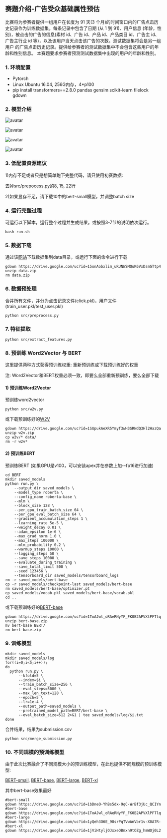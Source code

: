 ## 赛题介绍-广告受众基础属性预估

比赛将为参赛者提供一组用户在长度为 91 天(3 个月)的时间窗口内的广告点击历史记录作为训练数据集。每条记录中包含了日期 (从 1 到 91)、用户信息 (年龄，性别)，被点击的广告的信息(素材 id、广告 id、产品 id、产品类目 id、广告主 id、广告主行业 id 等)，以及该用户当天点击该广告的次数。测试数据集将会是另一组用户 的广告点击历史记录。提供给参赛者的测试数据集中不会包含这些用户的年龄和性别信息。 本赛题要求参赛者预测测试数据集中出现的用户的年龄和性别。

### 1. 环境配置

- Pytorch
- Linux Ubuntu 16.04, 256G内存，4*p100
- pip install transformers==2.8.0 pandas gensim scikit-learn filelock gdown

### 2. 模型介绍

![avatar](https://ucc6cc5dd0e2ed1a51b623530a25.previews.dropboxusercontent.com/p/thumb/AA4uMiYEb6n8aUfNspGReTXjz6IUsGb3vmX1AaEYZr715cU9UI7dJx0rqCpmdDYT2rDZpNG3HZ-azSrwtzyFjI1b2mWBm-7gSSYrjPDVnWuui4gol0_U2yymG0xG7Qkxe-E01vimXE13NH9gXjcjZ_End3Mkk49eoF-BURmEMhmoqVDJtJjafebNJhzWq0kYCcUwZSdP_rQGdOqZnFZQQr0m-OljXvZaViV3ewmcASFAuq9unCf74WfA-viyL9QxWsnO_yLAod4akAR0vqHKbogPsjePcOer-bfJBhuxApwPFhrzo97MOAKR4OXOTFs1JrYfDdPIK0oRArDo1-aYjJ-yXw81_Y_6amrvfeibpfbygMZDe1OXVqjH6qZBclw_O_dKLmvd7YQyEyuHN-QebWf-/p.png?fv_content=true&size_mode=5)

![avatar](https://uc4f2f8906d0e7ada877c66c5c10.previews.dropboxusercontent.com/p/thumb/AA5zu1Utofb113kUsVxNYpwkCF7izwDAKrs7MiOVLKKa6cVuyKa34ZSOxxhg-IKIEY3-8eq6P_N3iT8y2tNX4QBqmx3HaKOVyG2XeoERjSV8p2-tFPYSf4F_bGo8wPFBK5xnCM6ZFEMpUzTTrzWY_9cRYewmQukBPMohalAm5OdMhBcRQNGRTdnWtzYIKfRoQvRK99_MT5YUYxd4avSCn71ub7q-ovonz1zP3csLn7yzLtAlBVhFH90SipwlblM9YMAGU_TaNCYR9w_1HaY6a8Omz2dsMNF7PGPS0b9FDlCeH12pnNtkz6J-_xT5efJjW6xcR8ez9mzSP4NdbmfNUa4KVMm6ntY2Us2061UdK8ANpgR--tqPQsewgSpLh32PW6BRIM3F3L2KzKd93GpMbv15/p.png?fv_content=true&size_mode=5)

![avatar](https://uc12448d604b0aca75d4d9d664d1.previews.dropboxusercontent.com/p/thumb/AA4AcYclKv21yFQ4GhqpRatfwJN9SS0rYzGcQ_XjUxY4GVTQ16U9M4ikPMKUub5sbqteznDAn9UU3LLeAlUI160oaRO4Lv-r_u2nSu0-YgHc9dLOANjOlojj48Mrj46GYtlqfmuHlH9d8whIOxmIntvsKh889Y1zKfplgSR48lP8YSbfzYKhca9ZjFLMznRPbPchJKIxNdexYlsmf2yI7Rw0VFZ0cMsmxChMre4fnQw_WMOYma7cHypsxhVxVKEPkjTENxPwoBpkwaHnkGLS3zTIkH3c6FliZTfP6XH1dT7Ud_p6TGhP0uIaFuElOeamQQ4-DRpmjtQHrPGdS9apOQ3oluHCv-_a3rgKvRpU0SzFCRvslGmKN1SfAa_2ljuTa1rl28DqRZSRhoaQ0ipr_lNT/p.png?fv_content=true&size_mode=5)

![avatar](https://ucc57f70629cf909c39ad35cf27a.previews.dropboxusercontent.com/p/thumb/AA5VpmUqTYVJ-zKmq7mvjvxVPWupLq3iurxN8EpCM-1H2P_xf4UhpinN8TbKTHGPw99joZhhKpGgrPfG-1mnMXkwVvkhlPUX2HgKQcIDtM-BhuxX-InZLXSZkwMcOSH57otPDEIxxnqFGxG0Sl3NEpLEPMM3Zi-jyvjX6KYoblt1_Cq2n_QxzFcTiaLOspSG1YpeBQ2JwiEVJUCQ17QxJIwcZVD0vcUiQqelKP3uyuKRgr8xptiR33349dPvozZluX5ZN0kf7tWULhXfy3mL6ezdTT6B_Vgfe2H6zqga2tvmKlrBxL_6PzF3OmiwdmnmRIv1KIfUmyxw2SLVBm50S2I9L7f6QO4fFKFiOhCM7nDT6Z1YLznN2Tevc-clAjeV0wYLMe76NA0fLPZSY5tebb-0/p.png?fv_content=true&size_mode=5)

### 3. 低配置资源建议


1)内存不足或者只是想简单跑下完整代码，请只使用初赛数据:

去掉src/prepocess.py的8, 15, 22行

2)如果显存不足，请下载10中的bert-small模型，并调整batch size

### 4. 运行完整过程

可运行以下脚本，运行整个过程并生成结果。或按照3-7节的说明依次运行。

```shell
bash run.sh
```

### 5. 数据下载

通过该[网站](https://drive.google.com/file/d/15onAobxlim_uRUNWSMQuK6VxDsmGTtp4/view?usp=sharing)下载数据集到data目录，或运行下面的命令进行下载

```shell
gdown https://drive.google.com/uc?id=15onAobxlim_uRUNWSMQuK6VxDsmGTtp4
unzip data.zip 
rm data.zip
```

### 6. 数据预处理

合并所有文件，并分为点击记录文件(click.pkl)，用户文件(train_user.pkl/test_user.pkl)

```
python src/preprocess.py
```

### 7. 特征提取

```shell
python src/extract_features.py
```

### 8. 预训练 Word2Vector 与 BERT

这里提供两种方式获得预训练权重: 重新预训练或下载预训练好的权重 

注: Word2Vector和BERT权重必须一致，即要么全部重新预训练，要么全部下载

#### 1) 预训练Word2Vector

预训练word2vector

```shell
python src/w2v.py
```

或下载预训练好的[W2V](https://drive.google.com/file/d/1SUpukAeXR5Ymyf3wH3SRNdQ3Hl2HazQa/view?usp=sharing)

```shell
gdown https://drive.google.com/uc?id=1SUpukAeXR5Ymyf3wH3SRNdQ3Hl2HazQa
unzip w2v.zip 
cp w2v/* data/
rm -r w2v*
```

#### 2) 预训练BERT

预训练BERT (如果GPU是v100，可以安装apex并在参数上加--fp16进行加速)

```shell
cd BERT
mkdir saved_models
python run.py \
    --output_dir saved_models \
    --model_type roberta \
    --config_name roberta-base \
    --mlm \
    --block_size 128 \
    --per_gpu_train_batch_size 64 \
    --per_gpu_eval_batch_size 64 \
    --gradient_accumulation_steps 1 \
    --learning_rate 5e-5 \
    --weight_decay 0.01 \
    --adam_epsilon 1e-6 \
    --max_grad_norm 1.0 \
    --max_steps 100000 \
    --mlm_probability 0.2 \
    --warmup_steps 10000 \
    --logging_steps 50 \
    --save_steps 10000 \
    --evaluate_during_training \
    --save_total_limit 500 \
    --seed 123456 \
    --tensorboard_dir saved_models/tensorboard_logs    
rm -r saved_models/bert-base    
cp -r saved_models/checkpoint-last saved_models/bert-base
rm saved_models/bert-base/optimizer.pt
cp saved_models/vocab.pkl saved_models/bert-base/vocab.pkl
cd ..
```

或下载预训练好的[BERT-base](https://drive.google.com/file/d/1ToAJwl_oRAeRNyYF_FK0B2APVXlPFTlq/view?usp=sharing)

```shell
gdown https://drive.google.com/uc?id=1ToAJwl_oRAeRNyYF_FK0B2APVXlPFTlq
unzip bert-base.zip
mv bert-base BERT/
rm bert-base.zip
```

### 9. 训练模型

```shell
mkdir saved_models
mkdir saved_models/log
for((i=0;i<5;i++));  
do  
  python run.py \
      --kfold=5 \
      --index=$i \
      --train_batch_size=256 \
      --eval_steps=5000 \
      --max_len_text=128 \
      --epoch=5 \
      --lr=1e-4 \
      --output_path=saved_models \
      --pretrained_model_path=BERT/bert-base \
      --eval_batch_size=512 2>&1 | tee saved_models/log/$i.txt
done  
```

合并结果，结果为submission.csv

```shell
python src/merge_submission.py
```

### 10. 不同规模的预训练模型

由于此次比赛融合了不同规模大小的预训练模型，在此也提供不同规模的预训练模型: 

[BERT-small](https://drive.google.com/file/d/1bDneO-YhBs5dx-9qC-WrBf3jUc_QCIYn/view?usp=sharing), [BERT-base](https://drive.google.com/file/d/1ToAJwl_oRAeRNyYF_FK0B2APVXlPFTlq/view?usp=sharing), [BERT-large](https://drive.google.com/file/d/1yQeh3O6E_98srPqTVwAnVbr1v-X0A7R-/view?usp=sharing), [BERT-xl](https://drive.google.com/file/d/1jViHtyljOJxxeOBmxn9tOZg_hmWOj0L2/view?usp=sharing)

其中bert-base效果最好

```shell
#bert-small
gdown https://drive.google.com/uc?id=1bDneO-YhBs5dx-9qC-WrBf3jUc_QCIYn
#bert-base
gdown https://drive.google.com/uc?id=1ToAJwl_oRAeRNyYF_FK0B2APVXlPFTlq
#bert-large
gdown https://drive.google.com/uc?id=1yQeh3O6E_98srPqTVwAnVbr1v-X0A7R-
#bert-xl
gdown https://drive.google.com/uc?id=1jViHtyljOJxxeOBmxn9tOZg_hmWOj0L2
```
